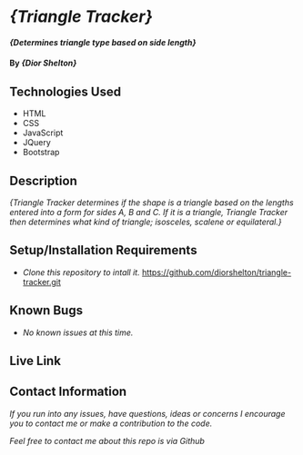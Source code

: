 # _{Triangle Tracker}_

#### _{Determines triangle type based on side length}_

#### By _**{Dior Shelton}**_

## Technologies Used

* HTML
* CSS
* JavaScript
* JQuery
* Bootstrap


## Description

_{Triangle Tracker determines if the shape is a triangle based on the lengths entered into a form for sides A, B and C. If it is a triangle, Triangle Tracker then determines what kind of triangle; isosceles, scalene or equilateral.}_

## Setup/Installation Requirements

* _Clone this repository to intall it._
https://github.com/diorshelton/triangle-tracker.git

## Known Bugs

* _No known issues at this time._

## Live Link

## Contact Information
_If you run into any issues, have questions, ideas or concerns I encourage you to contact me or make a contribution to the code._

_Feel free to contact me about this repo is via Github_
